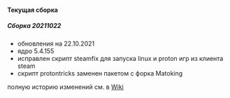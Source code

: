 #### Текущая сборка
##### Сборка 20211022

* обновления на 22.10.2021
* ядро 5.4.155
* исправлен скрипт steamfix для запуска linux и proton игр из клиента steam
* скрипт protontricks заменен пакетом с форка Matoking

полную историю изменений см. в [Wiki](https://github.com/magos-linux/magos-linux/wiki/История)
